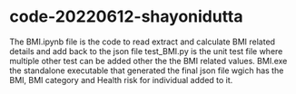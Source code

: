 # code-20220612-shayonidutta

The BMI.ipynb file is the code to read extract and calculate BMI related details and add back to the json file
test_BMI.py is the unit test file where multiple other test can be added other the the BMI related values.
BMI.exe  the standalone executable that generated the final json file wgich has the BMI, BMI category and Health risk for individual added to it.

